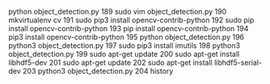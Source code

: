 python object_detection.py 
  189  sudo vim object_detection.py 
  190  mkvirtualenv cv
  191  sudo pip3 install opencv-contrib-python
  192  sudo pip install opencv-contrib-python
  193  pip install opencv-contrib-python
  194  pip3 install opencv-contrib-python
  195  python object_detection.py 
  196  python3 object_detection.py 
  197  sudo pip3 install imutils
  198  python3 object_detection.py 
  199  sudo apt-get update
  200  sudo apt-get install libhdf5-dev
  201  sudo apt-get update
  202  sudo apt-get install libhdf5-serial-dev
  203  python3 object_detection.py 
  204  history

